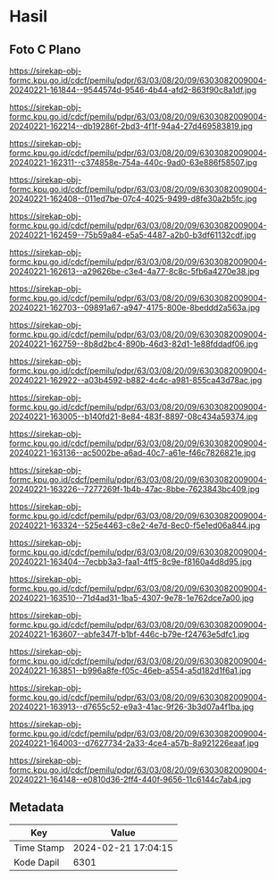 # Hasil

## Foto C Plano

https://sirekap-obj-formc.kpu.go.id/cdcf/pemilu/pdpr/63/03/08/20/09/6303082009004-20240221-161844--9544574d-9546-4b44-afd2-863f90c8a1df.jpg

https://sirekap-obj-formc.kpu.go.id/cdcf/pemilu/pdpr/63/03/08/20/09/6303082009004-20240221-162214--db19286f-2bd3-4f1f-94a4-27d469583819.jpg

https://sirekap-obj-formc.kpu.go.id/cdcf/pemilu/pdpr/63/03/08/20/09/6303082009004-20240221-162311--c374858e-754a-440c-9ad0-63e886f58507.jpg

https://sirekap-obj-formc.kpu.go.id/cdcf/pemilu/pdpr/63/03/08/20/09/6303082009004-20240221-162408--011ed7be-07c4-4025-9499-d8fe30a2b5fc.jpg

https://sirekap-obj-formc.kpu.go.id/cdcf/pemilu/pdpr/63/03/08/20/09/6303082009004-20240221-162459--75b59a84-e5a5-4487-a2b0-b3df61132cdf.jpg

https://sirekap-obj-formc.kpu.go.id/cdcf/pemilu/pdpr/63/03/08/20/09/6303082009004-20240221-162613--a29626be-c3e4-4a77-8c8c-5fb6a4270e38.jpg

https://sirekap-obj-formc.kpu.go.id/cdcf/pemilu/pdpr/63/03/08/20/09/6303082009004-20240221-162703--09891a67-a947-4175-800e-8beddd2a563a.jpg

https://sirekap-obj-formc.kpu.go.id/cdcf/pemilu/pdpr/63/03/08/20/09/6303082009004-20240221-162759--8b8d2bc4-890b-46d3-82d1-1e88fddadf06.jpg

https://sirekap-obj-formc.kpu.go.id/cdcf/pemilu/pdpr/63/03/08/20/09/6303082009004-20240221-162922--a03b4592-b882-4c4c-a981-855ca43d78ac.jpg

https://sirekap-obj-formc.kpu.go.id/cdcf/pemilu/pdpr/63/03/08/20/09/6303082009004-20240221-163005--b140fd21-8e84-483f-8897-08c434a59374.jpg

https://sirekap-obj-formc.kpu.go.id/cdcf/pemilu/pdpr/63/03/08/20/09/6303082009004-20240221-163136--ac5002be-a6ad-40c7-a61e-f46c7826821e.jpg

https://sirekap-obj-formc.kpu.go.id/cdcf/pemilu/pdpr/63/03/08/20/09/6303082009004-20240221-163226--7277269f-1b4b-47ac-8bbe-7623843bc409.jpg

https://sirekap-obj-formc.kpu.go.id/cdcf/pemilu/pdpr/63/03/08/20/09/6303082009004-20240221-163324--525e4463-c8e2-4e7d-8ec0-f5e1ed06a844.jpg

https://sirekap-obj-formc.kpu.go.id/cdcf/pemilu/pdpr/63/03/08/20/09/6303082009004-20240221-163404--7ecbb3a3-faa1-4ff5-8c9e-f8160a4d8d95.jpg

https://sirekap-obj-formc.kpu.go.id/cdcf/pemilu/pdpr/63/03/08/20/09/6303082009004-20240221-163510--71d4ad31-1ba5-4307-9e78-1e762dce7a00.jpg

https://sirekap-obj-formc.kpu.go.id/cdcf/pemilu/pdpr/63/03/08/20/09/6303082009004-20240221-163607--abfe347f-b1bf-446c-b79e-f24763e5dfc1.jpg

https://sirekap-obj-formc.kpu.go.id/cdcf/pemilu/pdpr/63/03/08/20/09/6303082009004-20240221-163851--b996a8fe-f05c-46eb-a554-a5d182d1f6a1.jpg

https://sirekap-obj-formc.kpu.go.id/cdcf/pemilu/pdpr/63/03/08/20/09/6303082009004-20240221-163913--d7655c52-e9a3-41ac-9f26-3b3d07a4f1ba.jpg

https://sirekap-obj-formc.kpu.go.id/cdcf/pemilu/pdpr/63/03/08/20/09/6303082009004-20240221-164003--d7627734-2a33-4ce4-a57b-8a921226eaaf.jpg

https://sirekap-obj-formc.kpu.go.id/cdcf/pemilu/pdpr/63/03/08/20/09/6303082009004-20240221-164148--e0810d36-2ff4-440f-9656-11c6144c7ab4.jpg


## Metadata

| Key        | Value               |
| ---------- | ------------------- |
| Time Stamp | 2024-02-21 17:04:15 |
| Kode Dapil | 6301                |



